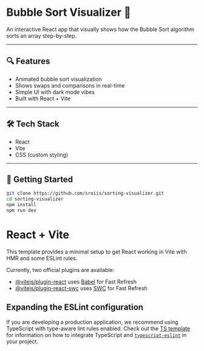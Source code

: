 # Bubble Sort Visualizer 🔄

An interactive React app that visually shows how the Bubble Sort algorithm sorts an array step-by-step.

---

## 🔍 Features

- Animated bubble sort visualization  
- Shows swaps and comparisons in real-time  
- Simple UI with dark mode vibes  
- Built with React + Vite

---

## 🛠 Tech Stack

- React  
- Vite  
- CSS (custom styling)

---

## 🚀 Getting Started

```bash
git clone https://github.com/sroiis/sorting-visualizer.git
cd sorting-visualizer
npm install
npm run dev
```

# React + Vite

This template provides a minimal setup to get React working in Vite with HMR and some ESLint rules.

Currently, two official plugins are available:

- [@vitejs/plugin-react](https://github.com/vitejs/vite-plugin-react/blob/main/packages/plugin-react) uses [Babel](https://babeljs.io/) for Fast Refresh
- [@vitejs/plugin-react-swc](https://github.com/vitejs/vite-plugin-react/blob/main/packages/plugin-react-swc) uses [SWC](https://swc.rs/) for Fast Refresh

## Expanding the ESLint configuration

If you are developing a production application, we recommend using TypeScript with type-aware lint rules enabled. Check out the [TS template](https://github.com/vitejs/vite/tree/main/packages/create-vite/template-react-ts) for information on how to integrate TypeScript and [`typescript-eslint`](https://typescript-eslint.io) in your project.
